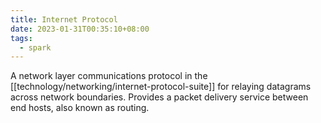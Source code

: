 ```yaml
---
title: Internet Protocol
date: 2023-01-31T00:35:10+08:00
tags:
  - spark
---
```


A network layer communications protocol in the [[technology/networking/internet-protocol-suite]] for relaying datagrams across network boundaries. Provides a packet delivery service between end hosts, also known as routing.
